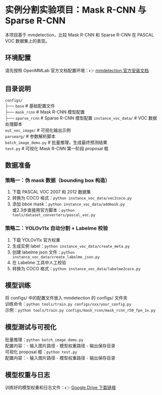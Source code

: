# 实例分割实验项目：Mask R-CNN 与 Sparse R-CNN  
本项目基于 mmdetection，比较 Mask R-CNN 和 Sparse R-CNN 在 PASCAL VOC 数据集上的表现。  

## 环境配置  
请先按照 OpenMMLab 官方文档配置环境：👉 [mmdetection 官方安装文档](https://mmdetection.readthedocs.io/en/latest/get_started.html)   

## 目录说明  
`configs/`  
├── `base` # 基础配置文件  
├── `mask_rcnn` # Mask R-CNN 模型配置  
├── `sparse_rcnn` # Sparse R-CNN 模型配置 
`instance_voc_data/` # VOC 数据处理脚本  
`out_voc_image/` # 可视化输出示例  
`parsearg/` # 参数解析脚本  
`batch_image_demo.py` # 批量推理，生成最终预测结果  
`test.py` # 可视化 Mask R-CNN 第一阶段 proposal 框  

## 数据准备  
### 策略一：伪 mask 数据（bounding box 构造）  
1. 下载 PASCAL VOC 2007 和 2012 数据集  
2. 转换为 COCO 格式：`python instance_voc_data/voc2coco.py`  
3. 添加 bbox mask：`python instance_voc_data/addmask.py`  
或2.3步直接用官方脚本：`python tools/dataset_converters/pascal_voc.py`  

### 策略二：YOLOv11x 自动分割 + Labelme 校验  
1. 下载 YOLOv11x 官方权重  
2. 生成实例 label：`python instance_voc_data/create_meta.py`  
3. 创建 labelme json 文件：`python instance_voc_data/create_labelme_json.py`  
4. 在 Labelme 工具中人工校验  
5. 转换为 COCO 格式：`python instance_voc_data/labelme2coco.py`  

## 模型训练  
将 configs/ 中的配置文件放入 mmdetection 的 configs/ 文件夹  
训练命令：`python tools/train.py configs/xxx/your_config.py`  
示例：`python tools/train.py configs/mask_rcnn/mask_rcnn_r50_fpn_1x.py`  

## 模型测试与可视化  
批量推理：`python batch_image_demo.py`  
配置内容：- 输入图片路径 - 模型权重路径 - 输出保存目录  
可视化 proposal 框：`python test.py`  
配置内容：- 输入图片路径 - 模型权重路径 - 输出保存目录  

## 模型权重与日志  
训练好的模型权重和日志文件：👉 [Google Drive 下载链接](https://drive.google.com/file/d/1Yk5hdC-PHemYEN5FQ0fQ6lSUBj6ZkV5G/view?usp=sharing)
